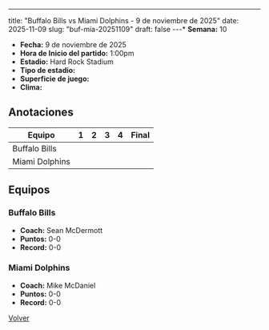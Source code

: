 ---
title: "Buffalo Bills vs Miami Dolphins - 9 de noviembre de 2025"
date: 2025-11-09
slug: "buf-mia-20251109"
draft: false
---* **Semana:** 10
* **Fecha:** 9 de noviembre de 2025
* **Hora de Inicio del partido:** 1:00pm
* **Estadio:** Hard Rock Stadium
* **Tipo de estadio:** 
* **Superficie de juego:** 
* **Clima:** 




## Anotaciones
| Equipo | 1 | 2 | 3 | 4 | Final |
|--------|---|---|---|---|-------|
| Buffalo Bills  |   |   |   |    |  |
| Miami Dolphins  |   |   |   |    |  |


## Equipos


### Buffalo Bills
* **Coach:** Sean McDermott
* **Puntos:** 0-0
* **Record:** 0-0

### Miami Dolphins
* **Coach:** Mike McDaniel
* **Puntos:** 0-0
* **Record:** 0-0


[Volver](/historia/2025)
